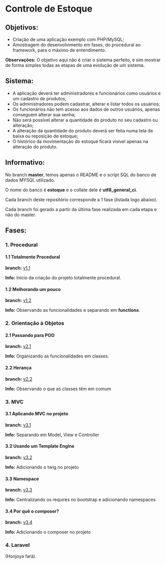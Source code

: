 # Controle de Estoque

## Objetivos:

* Criação de uma aplicação exemplo com PHP/MySQL; 
* Amostragem do desenvolvimento em fases, do procedural ao framework, para o máximo de entendimento.

**Observações:** O objetivo aqui não é criar o sistema perfeito, e sim mostrar de forma simples todas as etapas de uma evolução de um sistema.

## Sistema:

* A aplicação deverá ter administradores e funcionários como usuários e um cadastro de produtos;
* Os administradores podem cadastrar, alterar e listar todos os usuários;
* Os funcionários não tem acesso aos dados de outros usuários, apenas conseguem alterar sua senha;
* Não será possível alterar a quantidade do produto no seu cadastro ou alteração;
* A alteração da quantidade do produto deverá ser feita numa tela de baixa ou reposição de estoque;
* O histórico da movimentação do estoque ficará visível apenas na alteração do produto.

## Informativo:

No branch **master**, temos apenas o README e o script SQL do banco de dados MYSQL utilizado. 

O nome do banco é **estoque** e o collate dele é **utf8_general_ci**.

Cada branch deste repositório corresponde a 1 fase (listada logo abaixo).

Cada branch foi gerado a partir da última fase realizada em cada etapa e não do master.

## Fases:

### 1. Procedural

#### 1.1 Totalmente Procedural

**branch:** [v1.1](https://github.com/gjunior-tray/estoque/tree/v1.1)

**Info:** Início da criação do projeto totalmente procedural.

#### 1.2 Melhorando um pouco

**branch:** [v1.2](https://github.com/gjunior-tray/estoque/tree/v1.2)

**Info:** Observando as funcionalidades e separando em **functions**.

### 2. Orientação à Objetos

#### 2.1 Passando para POO

**branch:** [v2.1](https://github.com/gjunior-tray/estoque/tree/v2.1)

**Info:** Organizando as funcionalidades em classes.

#### 2.2 Herança

**branch:** [v2.2](https://github.com/gjunior-tray/estoque/tree/v2.2)

**Info:** Observando o que as classes têm em comum

### 3. MVC

#### 3.1 Aplicando MVC no projeto

**branch:** [v3.1](https://github.com/gjunior-tray/estoque/tree/v3.1)

**Info:** Separando em Model, View e Controller

#### 3.2 Usando um Template Engine

**branch:** [v3.2](https://github.com/gjunior-tray/estoque/tree/v3.2)

**Info:** Adicionando o twig no projeto

#### 3.3 Namespace

**branch:** [v3.3](https://github.com/gjunior-tray/estoque/tree/v3.3)

**Info:** Centralizando os requires no bootstrap e adicionando namespaces

#### 3.4 Por quê o composer?

**branch:** [v3.4](https://github.com/gjunior-tray/estoque/tree/v3.4)

**Info:** Adicionando o composer no projeto

### 4. Laravel

(Honjoya fará).